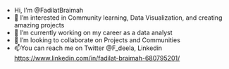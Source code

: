 - Hi, I’m @FadilatBraimah
- 👀 I’m interested in Community learning, Data Visualization, and creating amazing projects
- 🌱 I’m currently working on my career as a data analyst
- 💞️ I’m looking to collaborate on Projects and Communities
- 📫You can reach me on Twitter @F_deela, Linkedin https://www.linkedin.com/in/fadilat-braimah-680795201/
